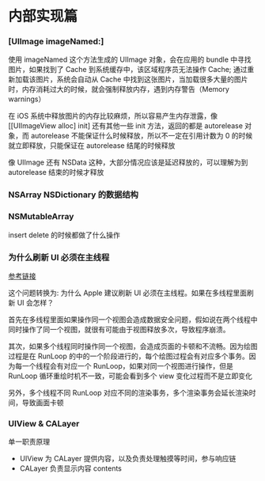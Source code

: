 # 内部实现篇

### [UIImage imageNamed:]

使用 imageNamed 这个方法生成的 UIImage 对象，会在应用的 bundle 中寻找图片，如果找到了 Cache 到系统缓存中，该区域程序员无法操作 Cache; 通过重新加载该图片，系统会自动从 Cache 中找到这张图片，当加载很多大量的图片时，内存消耗过大的时候，就会强制释放内存，遇到内存警告（Memory warnings）

在 iOS 系统中释放图片的内存比较麻烦，所以容易产生内存泄露，像 [[UIImageView alloc] init] 还有其他一些 init 方法，返回的都是 autorelease 对象，而 autorelease 不能保证什么时候释放，所以不一定在引用计数为 0 的时候就立即释放，只能保证在 autorelease 结尾的时候释放

像 UIImage 还有 NSData 这种，大部分情况应该是延迟释放的，可以理解为到 autorelease 结束的时候才释放

### NSArray NSDictionary 的数据结构

### NSMutableArray

insert delete 的时候都做了什么操作

### 为什么刷新 UI 必须在主线程

[参考链接](https://blog.csdn.net/u014600626/article/details/108244386)

这个问题转换为: 为什么 Apple 建议刷新 UI 必须在主线程。如果在多线程里面刷新 UI 会怎样？

首先在多线程里面如果操作同一个视图会造成数据安全问题，假如说在两个线程中同时操作了同一个视图，就很有可能由于视图释放多次，导致程序崩溃。

其次，如果多个线程同时操作同一个视图，会造成页面的卡顿和不流畅。因为绘图过程是在 RunLoop 的中的一个阶段进行的，每个绘图过程会有对应多个事务。因为每一个线程会有对应一个 RunLoop，如果对同一个视图进行操作，但是 RunLoop 循环重绘时机不一致，可能会看到多个 view 变化过程而不是立即变化

另外，多个线程不同 RunLoop 对应不同的渲染事务，多个渲染事务会延长渲染时间，导致画面卡顿


### UIView & CALayer

单一职责原理

- UIView 为 CALayer 提供内容，以及负责处理触摸等时间，参与响应链
- CALayer 负责显示内容 contents
